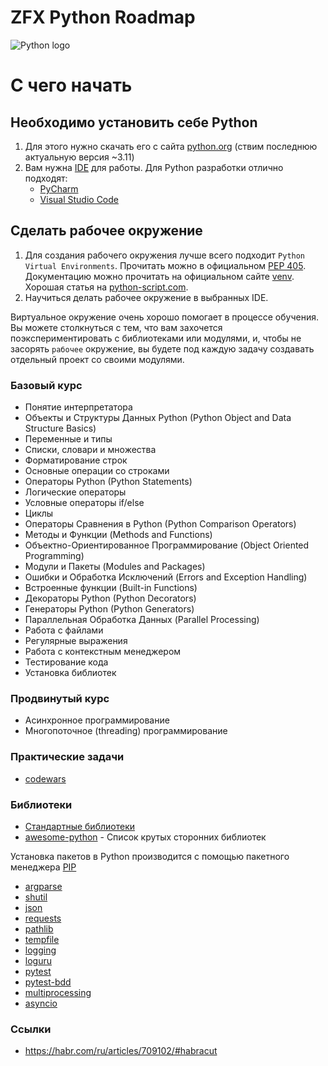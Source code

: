 # ZFX Python Roadmap

![Python logo](https://www.python.org/static/img/python-logo.png)


# С чего начать

## Необходимо установить себе Python

1. Для этого нужно скачать его с сайта [python.org](https://www.python.org/downloads/) (ствим последнюю актуальную версия ~3.11)
2. Вам нужна [IDE](https://ru.wikipedia.org/wiki/Интегрированная_среда_разработки) для работы. Для Python разработки отлично подходят:
   - [PyCharm](https://www.jetbrains.com/pycharm/)
   - [Visual Studio Code](https://code.visualstudio.com)

## Сделать рабочее окружение
1. Для создания рабочего окружения лучше всего подходит `Python Virtual Environments`. Прочитать можно в официальном [PEP 405](https://www.python.org/dev/peps/pep-0405/). Документацию можно прочитать на официальном сайте [venv](https://docs.python.org/3/library/venv.html). Хорошая статья на [python-script.com](https://python-scripts.com/virtualenv).
2. Научиться делать рабочее окружение в выбранных IDE.

Виртуальное окружение очень хорошо помогает в процессе обучения. Вы можете столкнуться с тем, что вам захочется поэкспериментировать с библиотеками или модулями, и, чтобы не засорять `рабочее` окружение, вы будете под каждую задачу создавать отдельный проект со своими модулями.

### Базовый курс
- Понятие интерпретатора
- Объекты и Структуры Данных Python (Python Object and Data Structure Basics)
- Переменные и типы
- Списки, словари и множества
- Форматирование строк
- Основные операции со строками
- Операторы Python (Python Statements)
- Логические операторы
- Условные операторы if/else
- Циклы
- Операторы Сравнения в Python (Python Comparison Operators)
- Методы и Функции (Methods and Functions)
- Объектно-Ориентированное Программирование (Object Oriented Programming)
- Модули и Пакеты (Modules and Packages)
- Ошибки и Обработка Исключений (Errors and Exception Handling)
- Встроенные функции (Built-in Functions)
- Декораторы Python (Python Decorators)
- Генераторы Python (Python Generators)
- Параллельная Обработка Данных (Parallel Processing)
- Работа с файлами
- Регулярные выражения
- Работа с контекстным менеджером
- Тестирование кода
- Установка библиотек

### Продвинутый курс
- Асинхронное программирование
- Многопоточное (threading) программирование

### Практические задачи
- [codewars](https://www.codewars.com/kata/search/python)

### Библиотеки

- [Стандартные библиотеки](https://docs.python.org/3/library/index.html)
- [awesome-python](https://github.com/vinta/awesome-python) - Список крутых сторонних библиотек

Установка пакетов в Python производится с помощью пакетного менеджера [PIP](https://docs.python.org/3/installing/index.html)

- [argparse](https://docs.python.org/3/library/argparse.html)
- [shutil](https://docs.python.org/3/library/shutil.html)
- [json](https://docs.python.org/3/library/json.html)
- [requests](https://requests.readthedocs.io/en/latest/)
- [pathlib](https://docs.python.org/3/library/pathlib.html)
- [tempfile](https://docs.python.org/3/library/tempfile.html)
- [logging](https://docs.python.org/3/library/logging.html)
- [loguru](https://github.com/Delgan/loguru)
- [pytest](https://docs.pytest.org/)
- [pytest-bdd](https://pytest-bdd.readthedocs.io/en/stable)
- [multiprocessing](https://docs.python.org/3/library/multiprocessing.html)
- [asyncio](https://docs.python.org/3/library/asyncio.html)

### Ссылки
- https://habr.com/ru/articles/709102/#habracut